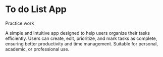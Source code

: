 # To do List App
<p>Practice work</p>
A simple and intuitive app designed to help users organize their tasks efficiently.
Users can create, edit, prioritize, and mark tasks as complete, ensuring better productivity and time management. 
Suitable for personal, academic, or professional use.
